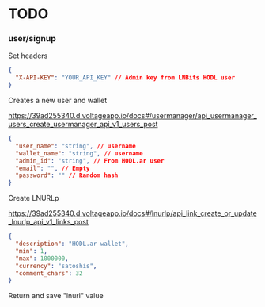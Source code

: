 # TODO

### user/signup

Set headers

```json
{
  "X-API-KEY": "YOUR_API_KEY" // Admin key from LNBits HODL user
}
```

Creates a new user and wallet

https://39ad255340.d.voltageapp.io/docs#/usermanager/api_usermanager_users_create_usermanager_api_v1_users_post

```json
{
  "user_name": "string", // username
  "wallet_name": "string", // username
  "admin_id": "string", // From HODL.ar user
  "email": "", // Empty
  "password": "" // Random hash
}
```

Create LNURLp

https://39ad255340.d.voltageapp.io/docs#/lnurlp/api_link_create_or_update_lnurlp_api_v1_links_post

```json
{
  "description": "HODL.ar wallet",
  "min": 1,
  "max": 1000000,
  "currency": "satoshis",
  "comment_chars": 32
}
```

Return and save "lnurl" value
